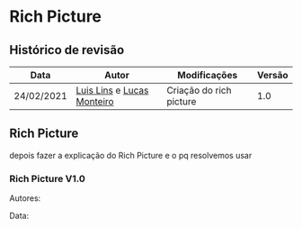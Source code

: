 # Rich Picture


## Histórico de revisão

| Data       | Autor                                        | Modificações                      | Versão |
| ---------- | -------------------------------------------- | --------------------------------- | ------ |
| 24/02/2021 | [Luis Lins](https://github.com/luisgaboardi) e [Lucas Monteiro](https://github.com/nickby2) | Criação do rich picture| 1.0    |

## Rich Picture

depois fazer a explicação do Rich Picture e  o pq resolvemos usar

### Rich Picture V1.0

Autores: 

Data: 

![]()